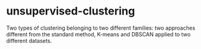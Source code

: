 # unsupervised-clustering
Two types of clustering belonging to two different families: two approaches different from the standard method, K-means and DBSCAN applied to two different datasets.
